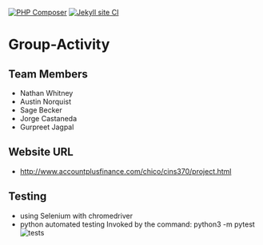 [![PHP Composer](https://github.com/ChicoState/Group-Activity/actions/workflows/php.yml/badge.svg)](https://github.com/ChicoState/Group-Activity/actions/workflows/php.yml) [![Jekyll site CI](https://github.com/ChicoState/Group-Activity/actions/workflows/jekyll-docker.yml/badge.svg)](https://github.com/ChicoState/Group-Activity/actions/workflows/jekyll-docker.yml)

# Group-Activity

## Team Members

- Nathan Whitney
- Austin Norquist
- Sage Becker
- Jorge Castaneda
- Gurpreet Jagpal

## Website URL
- http://www.accountplusfinance.com/chico/cins370/project.html

## Testing
- using Selenium with chromedriver
- python automated testing
Invoked by the command: python3 -m pytest
![tests](https://github.com/ChicoState/Group-Activity/assets/89611484/438ffff4-f010-4256-acee-9a6bbea47952)

